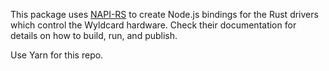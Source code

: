 This package uses [NAPI-RS](https://napi.rs/docs/introduction/getting-started) to create Node.js bindings for the Rust drivers which control the Wyldcard hardware. Check their documentation for details on how to build, run, and publish.

Use Yarn for this repo.